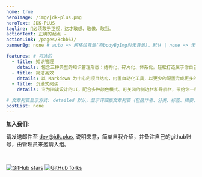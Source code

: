 ```yaml
---
home: true
heroImage: /img/jdk-plus.png
heroText: JDK-PLUS
tagline: 🚀必须敢于正视，这才敢想、敢做、敢当。
actionText: 正确的起点 →
actionLink: /pages/8cbb63/
bannerBg: none # auto => 网格纹背景(有bodyBgImg时无背景)，默认 | none => 无 | '大图地址' | background: 自定义背景样式       提示：如发现文本颜色不适应你的背景时可以到palette.styl修改$bannerTextColor变量

features: # 可选的
  - title: 知识管理
    details: 包含三种典型的知识管理形态：结构化、碎片化、体系化。轻松打造属于你自己的知识管理平台
  - title: 简洁高效
    details: 以 Markdown 为中心的项目结构，内置自动化工具，以更少的配置完成更多的事。配合多维索引快速定位每个知识点
  - title: 沉浸式阅读
    details: 专为阅读设计的UI，配合多种颜色模式、可关闭的侧边栏和导航栏，带给你一种沉浸式阅读体验

# 文章列表显示方式: detailed 默认，显示详细版文章列表（包括作者、分类、标签、摘要、分页等）| simple => 显示简约版文章列表（仅标题和日期）| none 不显示文章列表
postList: none
---
```


**加入我们:**

请发送邮件至 [dev@jdk.plus](mailto:dev@jdk.plus), 说明来意，简单自我介绍，并备注自己的github账号，由管理员来邀请入组。


<br/>
<p align="center">

[comment]: <> (  <a href="https://www.npmjs.com/package/JDK-PLUS" target="_blank"><img src="https://img.shields.io/npm/v/JDK-PLUS" alt="npm" class="no-zoom"></a>)

[comment]: <> (  <a href="https://www.npmjs.com/package/JDK-PLUS" target="_blank"><img src="https://img.shields.io/npm/dt/JDK-PLUS" alt="npm" class="no-zoom"></a>)
  <a href="https://github.com/JDK-Plus/doc.git" target="_blank"><img src='https://img.shields.io/github/stars/JDK-Plus/doc' alt='GitHub stars' class="no-zoom"></a>
  <a href="https://github.com/JDK-Plus/doc.git" target="_blank"><img src='https://img.shields.io/github/forks/JDK-Plus/doc' alt='GitHub forks' class="no-zoom"></a>
</p>

[comment]: <> (## 🎖特别用户)

[comment]: <> (::: cardList 2)

[comment]: <> (```yaml)

[comment]: <> (- name: OpenHarmony)

[comment]: <> (  desc: 🚀开放原子开源基金会)

[comment]: <> (  link: https://www.openharmony.cn/)

[comment]: <> (  bgColor: '#DFEEE7')

[comment]: <> (  textColor: '#2A3344')

[comment]: <> (- name: Deepin 社区)

[comment]: <> (  desc: 🚀Deepin 应用开发技术分享、DTK开发经验等)

[comment]: <> (  link: https://docs.deepin.org)

[comment]: <> (  bgColor: '#DFEEE7')

[comment]: <> (  textColor: '#2A3344')

[comment]: <> (```)

[comment]: <> (:::)

[comment]: <> (<br/>)

[comment]: <> (## ⚡️未来...)

[comment]: <> (::: tip)

[comment]: <> (期待 [VuePress v2.0]&#40;https://github.com/vuepress/vuepress-next&#41; 以及 [VitePress]&#40;https://github.com/vuejs/vitepress&#41; 的正式发布...)

[comment]: <> (届时，VuePress 1.x 编译慢的缺点将得到极大的改善。我将会视情况把主题升级至 VuePress v2.0 或 VitePress。还希望大家多多 [:sparkling_heart:支持]&#40;/pages/1b12ed/&#41; 哟，持续关注吧~)

[comment]: <> (:::)

[comment]: <> (<br/>)

[comment]: <> (## 🎉上新推荐)

[comment]: <> (* `v1.8.x`：新增 Markdown中使用的组件：[代码块选项卡]&#40;/pages/197691/#代码块选项卡&#41; 。)

[comment]: <> (* `v1.7.x`：新增 [自定义html模块]&#40;/pages/a20ce8/#自定义html模块&#41; 配置，可用于插入广告模块。)

[comment]: <> (* `v1.6.x`：支持[`四级目录`]&#40;/pages/33d574/#级别说明&#41;，提高[站点结构]&#40;/pages/33d574/#级别说明&#41;可塑性。)

[comment]: <> (* `v1.5.x`：新增[`笔记`容器]&#40;/pages/d0d7eb/&#41;，轻松插入笔记框。)

[comment]: <> (* `v1.4.x`：新增了文章内容区块的 [背景底纹配置]&#40;/pages/a20ce8/#文章内容块的背景底纹&#41;，可以让你的文章看起来像笔记本的风格哟~&#40;2020.07.30&#41;)

[comment]: <> (* `v1.2.x`：这个版本对整体的UI细节做了很多优化，比如标签栏和分类栏等 &#40;2020.06.09&#41;)

[comment]: <> (* `v1.1.x`：从这个版本开始主题新增`超好用`、`高颜值`的Markdown容器，快去 [体验]&#40;/pages/d0d7eb/&#41; 吧~  &#40;2020.05.29&#41;)

[comment]: <> (更多上新请查阅：[**更新日志**]&#40;https://github.com/JDK-Plus/doc.git/releases&#41;)

[comment]: <> (<br/>)

[comment]: <> (## 🔔交流QQ群)

[comment]: <> (::: center)

[comment]: <> (<img src="https://cdn.jsdelivr.net/gh/xugaoyi/image_store@master/blog/QQ20210730-002949@2x.57m20hgqvog0.png" alt="群号: 694387113" class="no-zoom" style="width:200px;">)

[comment]: <> (#### Vdoing官方QQ群: 694387113)

[comment]: <> (:::)

[comment]: <> (## 公众号)

[comment]: <> (`有趣研究社`是本人对各种有趣的、好玩的、沙雕的创意和想法以在线小网站或者文章的形式表达出来，比如80、90后朋友小时候玩的小霸王游戏机：<https://game.xugaoyi.com>，还有更多好玩的等你去探索吧~)

[comment]: <> (<img src="https://cdn.jsdelivr.net/gh/xugaoyi/image_store@master/blog/扫码_搜索联合传播样式-标准色版.1wp8gd1mhjhc.jpg"  style="width:370px;" />)

[comment]: <> (<!-- <img src="https://cdn.jsdelivr.net/gh/xugaoyi/image_store@master/blog/qrcode.zdqv9mlfc0g.jpg"  style="width:30%;" /> -->)

[comment]: <> (<br/>)

[comment]: <> (## 许可证)

[comment]: <> ([MIT]&#40;https://github.com/JDK-Plus/doc.git/blob/master/LICENSE&#41;)

[comment]: <> (Copyright &#40;c&#41; 2019-present Evan Xu)
